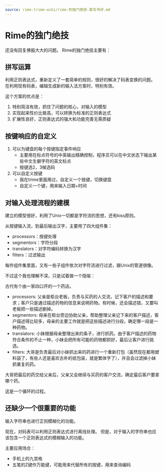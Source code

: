 ```yaml
---
source: rime-trime-wiki/rime-的独门绝技-菜鸟书评.md
---
```


# Rime的独门绝技

还没有回复佛振大大的问题。
Rime的独门绝技主要有：
 
## 拼写运算

利用正则表达式，重新定义了一套简单的规则，很好的解决了码表变换的问题。
在利用现有码表，编辑生成新的输入法方案时，特别有效。
 
这个方案的优点是：

1. 特别简洁有效，抓住了问题的核心，对输入的模型
2. 实现起来性价比极高，可以转换为标准的正则表达式
3. 扩展性良好，正则表达式的强大和功能完善无需质疑
 
## 按键响应的自定义

1. 可以为键盘的每个按键指定事件响应
    * 主要用在标点符号的中英输出精确控制，程序员可以在中文状态下输出某些中文生僻字符的英文标点
    * 按键选2，3候选码
2. 可以自定义按键
    * 我在trime里面用过，自定义一个按键，切换键盘
    * 自定义一个键，用来输入日期+时间
 
## 对输入处理流程的建模
建立的模型很好，利用了Unix一切都是字符流的思想，还有kiss原则。
 
从按键输入流，到最后输出汉字，主要用了四大组件集：
 
- processors：按键处理
- segmentors：字符分段
- translators：对字符编码转换为汉字
- filters：过滤输出
 
每件组件集里面，又有一些子组件依次对字符流进行过滤，跟Unix的管道很像。
 
不过这个我也理解不深，只是试着做一个隐喻：
 
古代有个由一家四口开的一个药店。

- processors: 父亲是柜台老板，负责与买药的人交流，记下客户的描述和要求；客户只是通过描述药物的信息来说明药物。有时候，还会描述错，又要叫老板把一些描述删掉。
- segmentors: 母亲在柜台旁边协助父亲，帮助整理父亲记下来的客户描述，客户描述得比较多，母亲的主要工作就是把这些描述进行分段，确定哪一段是一种药物。
- translators: 小妹根据母亲整理出来的条子，进行抓药。由于客户描述的药物符合条件的不止一种，小妹会把所有可能的药物都抓好，最后让客户进行挑选。
- filters: 大哥是负责最后对小妹抓出来的药进行一个重新打包（虽然现在都用塑料袋了，有些人还是喜欢古朴的纸包装，就是繁体字了），并且会过滤掉小妹抓重复的药。

大哥把最后的药交给父亲后，父亲又会继续与买药的客户交流，确定最后客户要拿哪个药。

这是一个循环的过程。

## 还缺少一个很重要的功能
输入字符串也进行正则模糊化的功能。
 
现在，对码表可以利用正则表达式进行离线处理。
但是，对于输入的字符串也应该包含一个正则表达式的模糊输入的功能。
 
主要应用场合：

- 手机上的九宫格
- 五笔的Z键作万能键，可能用来代替所有的按键，用来查询编码
